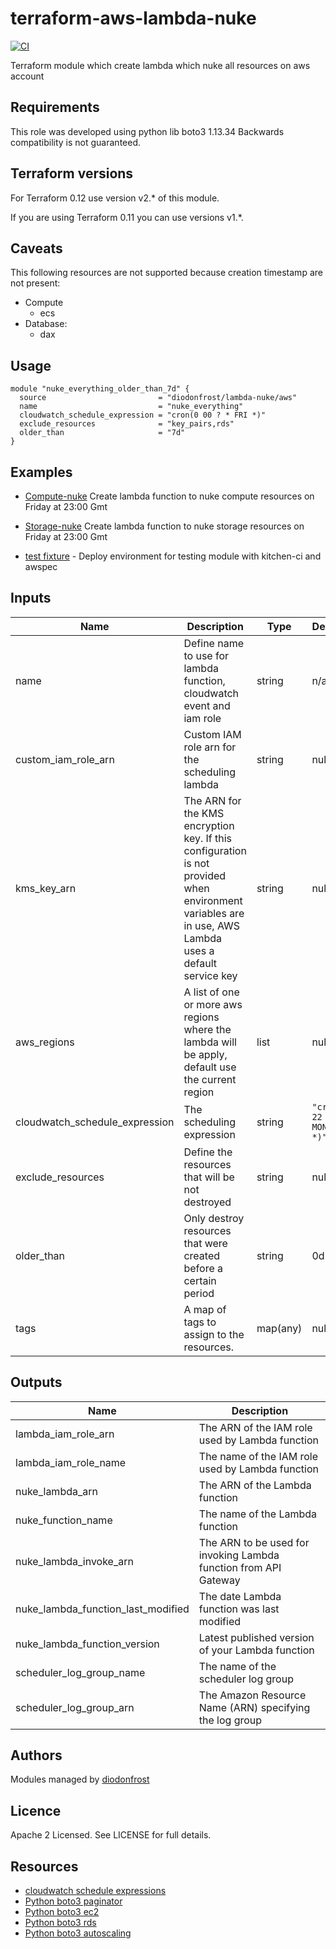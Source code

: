 # terraform-aws-lambda-nuke

[![CI](https://github.com/diodonfrost/terraform-aws-lambda-nuke/workflows/CI/badge.svg)](https://github.com/diodonfrost/terraform-aws-lambda-nuke/actions)

Terraform module which create lambda which nuke all resources on aws account

## Requirements

This role was developed using python lib boto3 1.13.34 Backwards compatibility is not guaranteed.

## Terraform versions

For Terraform 0.12 use version v2.* of this module.

If you are using Terraform 0.11 you can use versions v1.*.

## Caveats
This following resources are not supported because creation timestamp are not present:

*   Compute
    -   ecs
*   Database:
    -   dax

## Usage
```hcl
module "nuke_everything_older_than_7d" {
  source                         = "diodonfrost/lambda-nuke/aws"
  name                           = "nuke_everything"
  cloudwatch_schedule_expression = "cron(0 00 ? * FRI *)"
  exclude_resources              = "key_pairs,rds"
  older_than                     = "7d"
}
```

## Examples

*   [Compute-nuke](https://github.com/diodonfrost/terraform-aws-lambda-nuke/tree/master/examples/compute) Create lambda function to nuke compute resources on Friday at 23:00 Gmt

*   [Storage-nuke](https://github.com/diodonfrost/terraform-aws-lambda-nuke/tree/master/examples/storage) Create lambda function to nuke storage resources on Friday at 23:00 Gmt

*   [test fixture](https://github.com/diodonfrost/terraform-aws-lambda-lambda/tree/master/examples/test_fixture) - Deploy environment for testing module with kitchen-ci and awspec

<!-- BEGINNING OF PRE-COMMIT-TERRAFORM DOCS HOOK -->

## Inputs

| Name | Description | Type | Default | Required |
|------|-------------|------|---------|----------|
| name | Define name to use for lambda function, cloudwatch event and iam role | string | n/a | yes |
| custom_iam_role_arn | Custom IAM role arn for the scheduling lambda | string | null | no |
| kms_key_arn | The ARN for the KMS encryption key. If this configuration is not provided when environment variables are in use, AWS Lambda uses a default service key | string | null | no |
| aws_regions | A list of one or more aws regions where the lambda will be apply, default use the current region | list | null | no |
| cloudwatch_schedule_expression | The scheduling expression | string | `"cron(0 22 ? * MON-FRI *)"` | yes |
| exclude_resources | Define the resources that will be not destroyed | string | null | no |
| older_than | Only destroy resources that were created before a certain period | string | 0d | no |
| tags | A map of tags to assign to the resources. | map(any) | null | no |

## Outputs

| Name | Description |
|------|-------------|
| lambda_iam_role_arn | The ARN of the IAM role used by Lambda function |
| lambda_iam_role_name | The name of the IAM role used by Lambda function |
| nuke_lambda_arn | The ARN of the Lambda function |
| nuke_function_name | The name of the Lambda function |
| nuke_lambda_invoke_arn | The ARN to be used for invoking Lambda function from API Gateway |
| nuke_lambda_function_last_modified | The date Lambda function was last modified |
| nuke_lambda_function_version | Latest published version of your Lambda function |
| scheduler_log_group_name | The name of the scheduler log group |
| scheduler_log_group_arn | The Amazon Resource Name (ARN) specifying the log group |

<!-- END OF PRE-COMMIT-TERRAFORM DOCS HOOK -->

## Authors

Modules managed by [diodonfrost](https://github.com/diodonfrost)

## Licence

Apache 2 Licensed. See LICENSE for full details.

## Resources

*   [cloudwatch schedule expressions](https://docs.aws.amazon.com/AmazonCloudWatch/latest/events/ScheduledEvents.html)
*   [Python boto3 paginator](https://boto3.amazonaws.com/v1/documentation/api/latest/guide/paginators.html)
*   [Python boto3 ec2](https://boto3.amazonaws.com/v1/documentation/api/latest/reference/services/ec2.html)
*   [Python boto3 rds](https://boto3.amazonaws.com/v1/documentation/api/latest/reference/services/rds.html)
*   [Python boto3 autoscaling](https://boto3.amazonaws.com/v1/documentation/api/latest/reference/services/autoscaling.html)
